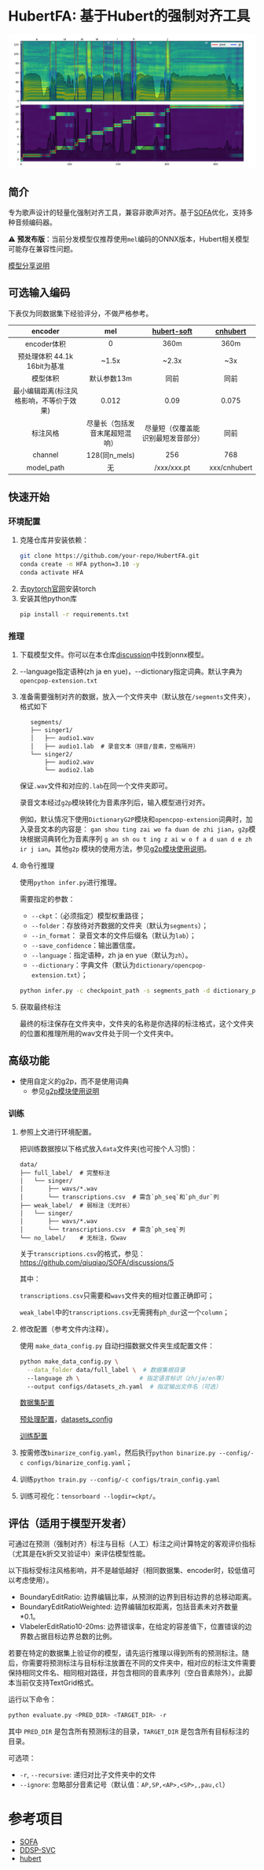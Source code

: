 # HubertFA: 基于Hubert的强制对齐工具

![example](example.png)

## 简介

专为歌声设计的轻量化强制对齐工具，兼容非歌声对齐。基于[SOFA](https://github.com/qiuqiao/SOFA)优化，支持多种音频编码器。

⚠️ **预发布版**：当前分发模型仅推荐使用`mel`编码的ONNX版本，Hubert相关模型可能存在兼容性问题。

[模型分享说明](https://github.com/wolfgitpr/HubertFA/discussions/2)

## 可选输入编码

下表仅为同数据集下经验评分，不做严格参考。

|        encoder        |       mel       | [hubert-soft](https://github.com/bshall/hubert/releases/download/v0.2/hubert-soft-35d9f29f.pt) | [cnhubert](https://huggingface.co/TencentGameMate/chinese-hubert-base) |
|:---------------------:|:---------------:|:----------------------------------------------------------------------------------------------:|:----------------------------------------------------------------------:|
|       encoder体积       |        0        |                                              360m                                              |                                  360m                                  |
| 预处理体积 44.1k 16bit为基准  |      ~1.5x      |                                             ~2.3x                                              |                                  ~3x                                   |
|         模型体积          |     默认参数13m     |                                               同前                                               |                                   同前                                   |
| 最小编辑距离(标注风格影响，不等价于效果) |      0.012      |                                              0.09                                              |                                 0.075                                  |
|         标注风格          | 尽量长（包括发音末尾超短混响） |                                       尽量短（仅覆盖能识别最短发音部分）                                        |                                   同前                                   |
|        channel        |  128(同n_mels)   |                                              256                                               |                                  768                                   |
|      model_path       |        无        |                                          /xxx/xxx.pt                                           |                              xxx/cnhubert                              |

## 快速开始

### 环境配置

1. 克隆仓库并安装依赖：
   ```bash
   git clone https://github.com/your-repo/HubertFA.git
   conda create -n HFA python=3.10 -y
   conda activate HFA
2. 去[pytorch官网](https://pytorch.org/get-started/locally/)安装torch
3. 安装其他python库
    ```bash
    pip install -r requirements.txt
    ```

### 推理

1. 下载模型文件。你可以在本仓库[discussion](https://github.com/wolfgitpr/HubertFA/discussions)中找到onnx模型。
2. --language指定语种(zh ja en yue)，--dictionary指定词典。默认字典为`opencpop-extension.txt`
3. 准备需要强制对齐的数据，放入一个文件夹中（默认放在`/segments`文件夹），格式如下

   ```
      segments/
      ├── singer1/
      │   ├── audio1.wav
      │   ├── audio1.lab  # 录音文本（拼音/音素，空格隔开）
      └── singer2/
          ├── audio2.wav
          └── audio2.lab
   ```

   保证`.wav`文件和对应的`.lab`在同一个文件夹即可。

   录音文本经过`g2p`模块转化为音素序列后，输入模型进行对齐。

   例如，默认情况下使用`DictionaryG2P`模块和`opencpop-extension`词典时，加入录音文本的内容是：
   `gan shou ting zai wo fa duan de zhi jian`，`g2p`模块根据词典转化为音素序列
   `g an sh ou t ing z ai w o f a d uan d e zh ir j ian`。其他`g2p`
   模块的使用方法，参见[g2p模块使用说明](networks/g2p/readme_g2p_zh.md)。

4. 命令行推理

   使用`python infer.py`进行推理。

   需要指定的参数：
    - `--ckpt`：（必须指定）模型权重路径；
    - `--folder`：存放待对齐数据的文件夹（默认为`segments`）；
    - `--in_format`： 录音文本的文件后缀名（默认为`lab`）；
    - `--save_confidence`：输出置信度。
    - `--language`：指定语种，zh ja en yue（默认为`zh`）。
    - `--dictionary`：字典文件（默认为`dictionary/opencpop-extension.txt`）；

    ```bash
    python infer.py -c checkpoint_path -s segments_path -d dictionary_path ...
    ```
5. 获取最终标注

   最终的标注保存在文件夹中，文件夹的名称是你选择的标注格式，这个文件夹的位置和推理所用的wav文件处于同一个文件夹中。

## 高级功能

- 使用自定义的g2p，而不是使用词典
    - 参见[g2p模块使用说明](networks/g2p/readme_g2p_zh.md)

### 训练

1. 参照上文进行环境配置。

   把训练数据按以下格式放入`data`文件夹(也可按个人习惯)：

   ```
   data/
   ├── full_label/  # 完整标注
   │   └── singer/
   │       ├── wavs/*.wav
   │       └── transcriptions.csv  # 需含`ph_seq`和`ph_dur`列
   ├── weak_label/  # 弱标注（无时长） 
   │   └── singer/
   │       ├── wavs/*.wav
   │       └── transcriptions.csv  # 需含`ph_seq`列
   └── no_label/    # 无标注，仅wav
   ```
   
   关于`transcriptions.csv`的格式，参见：https://github.com/qiuqiao/SOFA/discussions/5

   其中：

   `transcriptions.csv`只需要和`wavs`文件夹的相对位置正确即可；

   `weak_label`中的`transcriptions.csv`无需拥有`ph_dur`这一个`column`；

2. 修改配置（参考文件内注释）。

   使用 `make_data_config.py` 自动扫描数据文件夹生成配置文件：

   ```bash
   python make_data_config.py \
     --data_folder data/full_label \  # 数据集根目录
     --language zh \                 # 指定语言标识（zh/ja/en等）
     --output configs/datasets_zh.yaml  # 指定输出文件名（可选）
   ```

   [数据集配置](configs/datasets_config.yaml)

   [预处理配置](configs/binarize_config.yaml)，[datasets_config](configs/datasets_config.yaml)

   [训练配置](configs/train_config.yaml)

3. 按需修改`binarize_config.yaml`，然后执行`python binarize.py --config/-c configs/binarize_config.yaml`；
4. 训练`python train.py --config/-c configs/train_config.yaml`
5. 训练可视化：`tensorboard --logdir=ckpt/`。

## 评估（适用于模型开发者）

可通过在预测（强制对齐）标注与目标（人工）标注之间计算特定的客观评价指标（尤其是在k折交叉验证中）来评估模型性能。

以下指标受标注风格影响，并不是越低越好（相同数据集、encoder时，较低值可以考虑使用）。

- BoundaryEditRatio: 边界编辑比率，从预测的边界到目标边界的总移动距离。
- BoundaryEditRatioWeighted: 边界编辑加权距离，包括音素未对齐数量*0.1。
- VlabelerEditRatio10-20ms: 边界错误率，在给定的容差值下，位置错误的边界数占据目标边界总数的比例。

若要在特定的数据集上验证你的模型，请先运行推理以得到所有的预测标注。随后，你需要将预测标注与目标标注放置在不同的文件夹中，相对应的标注文件需要保持相同文件名、相同相对路径，并包含相同的音素序列（空白音素除外）。此脚本当前仅支持TextGrid格式。

运行以下命令：

```bash
python evaluate.py <PRED_DIR> <TARGET_DIR> -r
```

其中 `PRED_DIR` 是包含所有预测标注的目录，`TARGET_DIR` 是包含所有目标标注的目录。

可选项：

- `-r`, `--recursive`: 递归对比子文件夹中的文件
- `--ignore`: 忽略部分音素记号（默认值：`AP,SP,<AP>,<SP>,,pau,cl`）

# 参考项目

+ [SOFA](https://github.com/qiuqiao/SOFA)
+ [DDSP-SVC](https://github.com/yxlllc/DDSP-SVC)
+ [hubert](https://github.com/bshall/hubert)